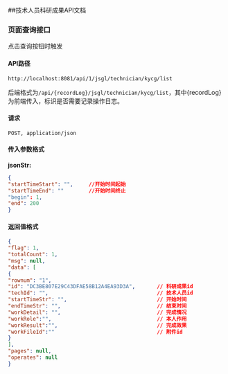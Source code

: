 ##技术人员科研成果API文档

### 页面查询接口

点击查询按钮时触发

#### API路径

```http
http://localhost:8081/api/1/jsgl/technician/kycg/list
```

后端格式为`/api/{recordLog}/jsgl/technician/kycg/list`，其中{recordLog}为前端传入，标识是否需要记录操作日志。

#### 请求

```
POST, application/json
```

#### 传入参数格式
**jsonStr:**
```json
{
"startTimeStart": "",     //开始时间起始
"startTimeEnd": ""        //开始时间终止
"begin": 1,
"end": 200
}
```

#### 返回值格式

```json
{
"flag": 1,
"totalCount": 1,
"msg": null,
"data": [
{
"rownum": "1",
"id": "DC3BE807E29C43DFAE58B12A4EA93D3A",       // 科研成果id
"techId": "",                                   // 技术人员id
"startTimeStr": "",                             // 开始时间
"endTimeStr": "",                               // 结束时间
"workDetail": "",                               // 完成情况
"workRole":"",                                  // 本人作用
"workResult":"",                                // 完成效果
"workFileId":""                                 // 附件id
}
],
"pages": null,
"operates": null
}
```
